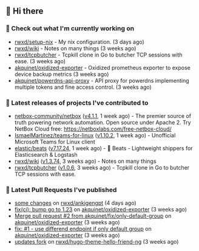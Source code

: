 ## 👋 Hi there

### 👷 Check out what I'm currently working on


- [rwxd/setup-nix](https://github.com/rwxd/setup-nix) - My nix configuration. (3 days ago)
- [rwxd/wiki](https://github.com/rwxd/wiki) - Notes on many things (3 weeks ago)
- [rwxd/tcpbutcher](https://github.com/rwxd/tcpbutcher) - Tcpkill clone in Go to butcher TCP sessions with ease. (3 weeks ago)
- [akquinet/oxidized-exporter](https://github.com/akquinet/oxidized-exporter) - Oxidized prometheus exporter to expose device backup metrics (3 weeks ago)
- [akquinet/powerdns-api-proxy](https://github.com/akquinet/powerdns-api-proxy) - API proxy for powerdns implementing multiple tokens and fine access control. (3 weeks ago)

### 🔭 Latest releases of projects I've contributed to


- [netbox-community/netbox](https://github.com/netbox-community/netbox) ([v4.1.1](https://github.com/netbox-community/netbox/releases/tag/v4.1.1), 1 week ago) - The premier source of truth powering network automation. Open source under Apache 2. Try NetBox Cloud free: https://netboxlabs.com/free-netbox-cloud/
- [IsmaelMartinez/teams-for-linux](https://github.com/IsmaelMartinez/teams-for-linux) ([v1.10.2](https://github.com/IsmaelMartinez/teams-for-linux/releases/tag/v1.10.2), 1 week ago) - Unofficial Microsoft Teams for Linux client
- [elastic/beats](https://github.com/elastic/beats) ([v7.17.24](https://github.com/elastic/beats/releases/tag/v7.17.24), 1 week ago) - :tropical_fish: Beats - Lightweight shippers for Elasticsearch &amp; Logstash 
- [rwxd/wiki](https://github.com/rwxd/wiki) ([v1.3.74](https://github.com/rwxd/wiki/releases/tag/v1.3.74), 3 weeks ago) - Notes on many things
- [rwxd/tcpbutcher](https://github.com/rwxd/tcpbutcher) ([v1.0.6](https://github.com/rwxd/tcpbutcher/releases/tag/v1.0.6), 3 weeks ago) - Tcpkill clone in Go to butcher TCP sessions with ease.

### 🔨 Latest Pull Requests I've published


- [some changes](https://github.com/rwxd/ankigengpt/pull/84) on [rwxd/ankigengpt](https://github.com/rwxd/ankigengpt) (4 days ago)
- [fix(ci): bump go to 1.23](https://github.com/akquinet/oxidized-exporter/pull/4) on [akquinet/oxidized-exporter](https://github.com/akquinet/oxidized-exporter) (3 weeks ago)
- [Merge pull request #2 from akquinet/fix/only-default-group](https://github.com/akquinet/oxidized-exporter/pull/3) on [akquinet/oxidized-exporter](https://github.com/akquinet/oxidized-exporter) (3 weeks ago)
- [fix: #1 - use differend endpoint if only default group](https://github.com/akquinet/oxidized-exporter/pull/2) on [akquinet/oxidized-exporter](https://github.com/akquinet/oxidized-exporter) (3 weeks ago)
- [updates fork](https://github.com/rwxd/hugo-theme-hello-friend-ng/pull/2) on [rwxd/hugo-theme-hello-friend-ng](https://github.com/rwxd/hugo-theme-hello-friend-ng) (3 weeks ago)

